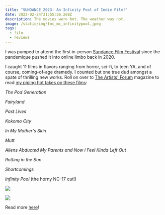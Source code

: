 ```yaml
---
title: "SUNDANCE 2023: An Infinity Pool of Indie Film!"
date: 2023-02-24T21:55:56.268Z
description: The movies were hot. The weather was not.
image: /static/img/fmc_mc_infinitypool.jpeg
tags:
  - film
  - reviews
---
```

I was pumped to attend the first in-person [Sundance Film Festival](https://www.sundance.org) since the pandemique pushed it into online limbo back in 2020. 

I caught 11 films in flavors ranging from horror, sci-fi, to teen YA, and of course, coming-of-age dramedy. I counted but one true dud amongst a spate of thrilling new works. Roll on over to [The Artists' Forum](https://theartistsforum.org/film-2023-sundance-film-festival/) magazine to read [my piping hot takes on these films](https://theartistsforum.org/film-2023-sundance-film-festival/):

*The Pod Generation*

*Fairyland*

*Past Lives*

*Kokomo City*

*In My Mother's Skin*

*Mutt*

*Aliens Abducted My Parents and Now I Feel Kinda Left Out*

*Rotting in the Sun*

*Shortcomings*

*Infinity Pool* (the horny NC-17 cut!)

![](/static/img/327496831_218004093998847_1000087551939639683_n.jpg)

![](/static/img/327609008_744725190115595_2378006978241768748_n.jpg)

Read more [here](https://theartistsforum.org/film-2023-sundance-film-festival/)!